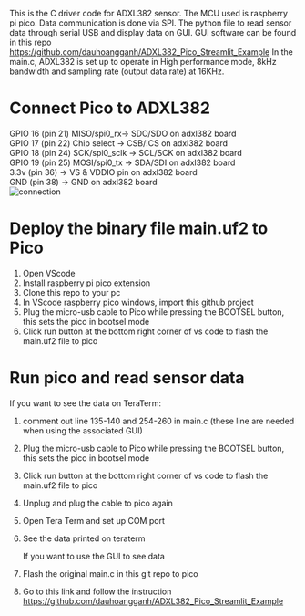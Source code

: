 
This is the C driver code for ADXL382 sensor. The MCU used is raspberry pi pico. Data communication is done via SPI.
The python file to read sensor data through serial USB and display data on GUI. GUI software can be found in this repo https://github.com/dauhoangganh/ADXL382_Pico_Streamlit_Example
In the main.c, ADXL382 is set up to operate in High performance mode, 8kHz bandwidth and sampling rate (output data rate) at 16KHz.

# Connect Pico to ADXL382
GPIO 16 (pin 21) MISO/spi0_rx-> SDO/SDO on adxl382 board  <br>
GPIO 17 (pin 22) Chip select -> CSB/!CS on adxl382 board <br>
GPIO 18 (pin 24) SCK/spi0_sclk -> SCL/SCK on adxl382 board <br>
GPIO 19 (pin 25) MOSI/spi0_tx -> SDA/SDI on adxl382 board <br>
3.3v (pin 36) -> VS & VDDIO pin on adxl382 board <br>
GND (pin 38)  -> GND on adxl382 board <br>
![connection](./images/connection.png)
# Deploy the binary file main.uf2 to Pico
1. Open VScode
2. Install raspberry pi pico extension
3. Clone this repo to your pc
4. In VScode raspberry pico windows, import this github project
5. Plug the micro-usb cable to Pico while pressing the BOOTSEL button, this sets the pico in bootsel mode
6. Click run button at the bottom right corner of vs code to flash the main.uf2 file to pico

# Run pico and read sensor data
If you want to see the data on TeraTerm:
1. comment out line 135-140 and 254-260 in main.c (these line are needed when using the associated GUI)
2. Plug the micro-usb cable to Pico while pressing the BOOTSEL button, this sets the pico in bootsel mode
3. Click run button at the bottom right corner of vs code to flash the main.uf2 file to pico
4. Unplug and plug the cable to pico again
5. Open Tera Term and set up COM port
6. See the data printed on teraterm

   If you want to use the GUI to see data
1. Flash the original main.c in this git repo to pico
2. Go to this link and follow the instruction
 https://github.com/dauhoangganh/ADXL382_Pico_Streamlit_Example
